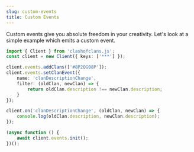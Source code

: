 ```yaml
---
slug: custom-events
title: Custom Events
---
```


Custom events give you absolute freedom in your creativity. Let's look at a simple example which emits a custom event.


```ts
import { Client } from 'clashofclans.js';
const client = new Client({ keys: ['***'] });

client.events.addClans(['#8P2QG08P']);
client.events.setClanEvent({
    name: 'clanDescriptionChange',
    filter: (oldClan, newClan) => {
        return oldClan.description !== newClan.description;
    }
});

client.on('clanDescriptionChange', (oldClan, newClan) => {
    console.log(oldClan.description, newClan.description);
});

(async function () {
    await client.events.init();
})();
```
